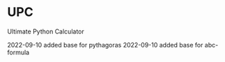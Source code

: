 # UPC
Ultimate Python Calculator

2022-09-10 added base for pythagoras
2022-09-10 added base for abc-formula
